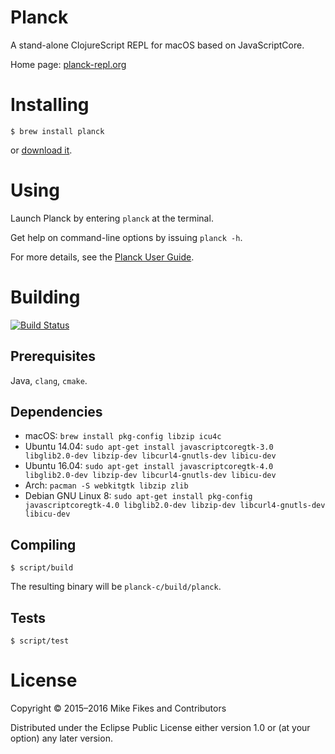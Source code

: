 # Planck

A stand-alone ClojureScript REPL for macOS based on JavaScriptCore.

Home page: [planck-repl.org](http://planck-repl.org)

# Installing

```
$ brew install planck
```

or [download it](http://planck-repl.org/download.html).

# Using

Launch Planck by entering `planck` at the terminal.

Get help on command-line options by issuing `planck -h`.

For more details, see the [Planck User Guide](http://planck-repl.org/guide.html).

# Building 

[![Build Status](https://travis-ci.org/mfikes/planck.svg?branch=master)](https://travis-ci.org/mfikes/planck)

## Prerequisites 

Java, `clang`, `cmake`.

## Dependencies

  - macOS: `brew install pkg-config libzip icu4c`
  - Ubuntu 14.04: `sudo apt-get install javascriptcoregtk-3.0 libglib2.0-dev libzip-dev libcurl4-gnutls-dev libicu-dev`
  - Ubuntu 16.04: `sudo apt-get install javascriptcoregtk-4.0 libglib2.0-dev libzip-dev libcurl4-gnutls-dev libicu-dev`
  - Arch: `pacman -S webkitgtk libzip zlib`
  - Debian GNU Linux 8: `sudo apt-get install pkg-config javascriptcoregtk-4.0 libglib2.0-dev libzip-dev libcurl4-gnutls-dev libicu-dev`

## Compiling

```
$ script/build
```

The resulting binary will be `planck-c/build/planck`.

## Tests

```
$ script/test
```


# License

Copyright © 2015–2016 Mike Fikes and Contributors

Distributed under the Eclipse Public License either version 1.0 or (at your option) any later version.
